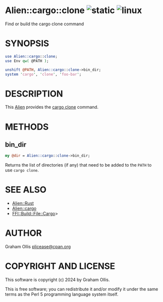 # Alien::cargo::clone ![static](https://github.com/PerlAlien/Alien-cargo-clone/workflows/static/badge.svg) ![linux](https://github.com/PerlAlien/Alien-cargo-clone/workflows/linux/badge.svg)

Find or build the cargo clone command

# SYNOPSIS

```perl
use Alien::cargo::clone;
use Env qw( @PATH );

unshift @PATH, Alien::cargo::clone->bin_dir;
system 'cargo', 'clone', 'foo-bar';
```

# DESCRIPTION

This [Alien](https://metacpan.org/pod/Alien) provides the [cargo clone](https://crates.io/crates/cargo-clone) command.

# METHODS

## bin\_dir

```perl
my @dir = Alien::cargo::clone->bin_dir;
```

Returns the list of directories (if any) that need to be added to the `PATH` to use
`cargo clone`.

# SEE ALSO

- [Alien::Rust](https://metacpan.org/pod/Alien::Rust)
- [Alien::cargo](https://metacpan.org/pod/Alien::cargo)
- [FFI::Build::File::Cargo](https://metacpan.org/pod/FFI::Build::File::Cargo)>

# AUTHOR

Graham Ollis <plicease@cpan.org>

# COPYRIGHT AND LICENSE

This software is copyright (c) 2024 by Graham Ollis.

This is free software; you can redistribute it and/or modify it under
the same terms as the Perl 5 programming language system itself.
